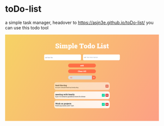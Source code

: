 # toDo-list

a simple task manager,
headover to <a href="https://asjn3e.github.io/toDo-list/">https://asjn3e.github.io/toDo-list/</a> you can use this todo tool

<img src="https://raw.githubusercontent.com/asjn3e/toDo-list/master/finalBanner.png" />
